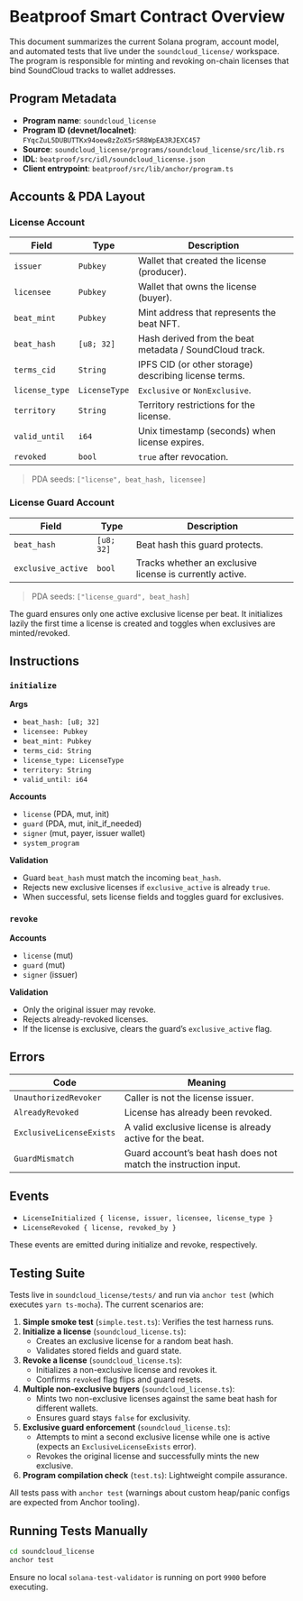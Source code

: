 # Beatproof Smart Contract Overview

This document summarizes the current Solana program, account model, and automated
tests that live under the `soundcloud_license/` workspace. The program is
responsible for minting and revoking on-chain licenses that bind SoundCloud
tracks to wallet addresses.

## Program Metadata

- **Program name**: `soundcloud_license`
- **Program ID (devnet/localnet)**: `FYqcZuL5DUBUTTKx94oew8zZoX5rSR8WpEA3RJEXC457`
- **Source**: `soundcloud_license/programs/soundcloud_license/src/lib.rs`
- **IDL**: `beatproof/src/idl/soundcloud_license.json`
- **Client entrypoint**: `beatproof/src/lib/anchor/program.ts`

## Accounts & PDA Layout

### License Account
| Field | Type | Description |
|-------|------|-------------|
| `issuer` | `Pubkey` | Wallet that created the license (producer). |
| `licensee` | `Pubkey` | Wallet that owns the license (buyer). |
| `beat_mint` | `Pubkey` | Mint address that represents the beat NFT. |
| `beat_hash` | `[u8; 32]` | Hash derived from the beat metadata / SoundCloud track. |
| `terms_cid` | `String` | IPFS CID (or other storage) describing license terms. |
| `license_type` | `LicenseType` | `Exclusive` or `NonExclusive`. |
| `territory` | `String` | Territory restrictions for the license. |
| `valid_until` | `i64` | Unix timestamp (seconds) when license expires. |
| `revoked` | `bool` | `true` after revocation. |

> PDA seeds: `["license", beat_hash, licensee]`

### License Guard Account
| Field | Type | Description |
|-------|------|-------------|
| `beat_hash` | `[u8; 32]` | Beat hash this guard protects. |
| `exclusive_active` | `bool` | Tracks whether an exclusive license is currently active. |

> PDA seeds: `["license_guard", beat_hash]`

The guard ensures only one active exclusive license per beat. It initializes lazily
the first time a license is created and toggles when exclusives are minted/revoked.

## Instructions

### `initialize`
**Args**
- `beat_hash: [u8; 32]`
- `licensee: Pubkey`
- `beat_mint: Pubkey`
- `terms_cid: String`
- `license_type: LicenseType`
- `territory: String`
- `valid_until: i64`

**Accounts**
- `license` (PDA, mut, init)
- `guard` (PDA, mut, init_if_needed)
- `signer` (mut, payer, issuer wallet)
- `system_program`

**Validation**
- Guard `beat_hash` must match the incoming `beat_hash`.
- Rejects new exclusive licenses if `exclusive_active` is already `true`.
- When successful, sets license fields and toggles guard for exclusives.

### `revoke`
**Accounts**
- `license` (mut)
- `guard` (mut)
- `signer` (issuer)

**Validation**
- Only the original issuer may revoke.
- Rejects already-revoked licenses.
- If the license is exclusive, clears the guard’s `exclusive_active` flag.

## Errors
| Code | Meaning |
|------|---------|
| `UnauthorizedRevoker` | Caller is not the license issuer. |
| `AlreadyRevoked` | License has already been revoked. |
| `ExclusiveLicenseExists` | A valid exclusive license is already active for the beat. |
| `GuardMismatch` | Guard account’s beat hash does not match the instruction input. |

## Events
- `LicenseInitialized { license, issuer, licensee, license_type }`
- `LicenseRevoked { license, revoked_by }`

These events are emitted during initialize and revoke, respectively.

## Testing Suite

Tests live in `soundcloud_license/tests/` and run via `anchor test` (which executes
`yarn ts-mocha`). The current scenarios are:

1. **Simple smoke test** (`simple.test.ts`): Verifies the test harness runs.
2. **Initialize a license** (`soundcloud_license.ts`):
   - Creates an exclusive license for a random beat hash.
   - Validates stored fields and guard state.
3. **Revoke a license** (`soundcloud_license.ts`):
   - Initializes a non-exclusive license and revokes it.
   - Confirms `revoked` flag flips and guard resets.
4. **Multiple non-exclusive buyers** (`soundcloud_license.ts`):
   - Mints two non-exclusive licenses against the same beat hash for different wallets.
   - Ensures guard stays `false` for exclusivity.
5. **Exclusive guard enforcement** (`soundcloud_license.ts`):
   - Attempts to mint a second exclusive license while one is active (expects an `ExclusiveLicenseExists` error).
   - Revokes the original license and successfully mints the new exclusive.
6. **Program compilation check** (`test.ts`): Lightweight compile assurance.

All tests pass with `anchor test` (warnings about custom heap/panic configs are expected from Anchor tooling).

## Running Tests Manually
```bash
cd soundcloud_license
anchor test
```

Ensure no local `solana-test-validator` is running on port `9900` before executing.

